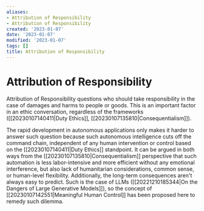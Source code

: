 ```yaml
---
aliases:
- Attribution of Responsibility
- Attribution of Responsibility
created: '2023-01-07'
date: '2023-01-07'
modified: '2023-01-07'
tags: []
title: Attribution of Responsibility
---
```


# Attribution of Responsibility

Attribution of Responsibility questions who should take responsibility in the case of damages and harms to people or goods. This is an important factor in an ethic conversation, regardless of the frameworks ([[20230107140411|Duty Ethics]], [[20230107135810|Consequentialism]]).

The rapid development in autonomous applications only makes it harder to answer such question because such autonomous intelligence cuts off the command chain, independent of any human intervention or control based on the [[20230107140411|Duty Ethics]] standpoint. It can be argued in both ways from the [[20230107135810|Consequentialism]] perspective that such automation is less labor-intensive and more efficient without any emotional interference, but also lack of humanitarian considerations, common sense, or human-level flexibility. Additionally, the long-term consequences aren't always easy to predict. Such is the case of LLMs ([[20221210185344|On the Dangers of Large Generative Models]]), so the concept of [[20230107142551|Meaningful Human Control]] has been proposed here to remedy such dilemma.